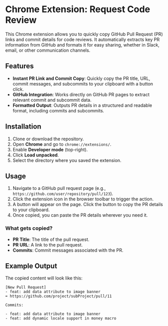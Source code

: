 # Chrome Extension: Request Code Review

This Chrome extension allows you to quickly copy GitHub Pull Request (PR) links and commit details for code reviews. It automatically extracts key PR information from GitHub and formats it for easy sharing, whether in Slack, email, or other communication channels.

## Features

- **Instant PR Link and Commit Copy**: Quickly copy the PR title, URL, commit messages, and subcommits to your clipboard with a button click.
- **GitHub Integration**: Works directly on GitHub PR pages to extract relevant commit and subcommit data.
- **Formatted Output**: Outputs PR details in a structured and readable format, including commits and subcommits.

## Installation

1. Clone or download the repository.
2. Open **Chrome** and go to `chrome://extensions/`.
3. Enable **Developer mode** (top-right).
4. Click **Load unpacked**.
5. Select the directory where you saved the extension.

## Usage

1. Navigate to a GitHub pull request page (e.g., `https://github.com/user/repository/pull/123`).
2. Click the extension icon in the browser toolbar to trigger the action.
3. A button will appear on the page. Click the button to copy the PR details to your clipboard.
4. Once copied, you can paste the PR details wherever you need it.

### What gets copied?
- **PR Title**: The title of the pull request.
- **PR URL**: A link to the pull request.
- **Commits**: Commit messages associated with the PR.

## Example Output

The copied content will look like this:

```
[New Pull Request] 
- feat: add data attribute to image banner 
➡️ https://github.com/project/subProject/pull/11

Commits:

- feat: add data attribute to image banner
- feat: add dynamic locale support in money macro
```